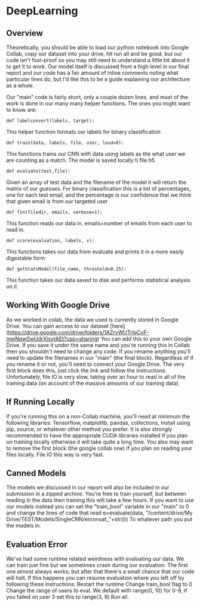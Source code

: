 # DeepLearning

## Overview
Theoretically, you should be able to load our python notebook into Google Collab, copy our dataset into your drive, hit run all and be good, but our code isn't fool-proof so you may still need to understand a little bit about it to get it to work.  Our model itself is discussed from a high level in our final report and our code has a fair amount of inline comments noting what particular lines do, but I'd like this to be a guide explaining our architecture as a whole.

Our "main" code is fairly short, only a couple dozen lines, and most of the work is done in our many many helper functions.  The ones you might want to know are:

```
def labelconvert(labels, target):
```
This helper function formats our labels for binary classification

```
def train(data, labels, file, user, loud=0):
```
This functions trains our CNN with data using labels as the what user we are counting as a match.  The model is saved locally ti file.h5

```
def evaluate(test,file):
```
Given an array of test data and the filename of the model it will return the matrix of our guesses.  For binary classification this is a list of percentages, one for each test email, and the percentage is our confidence that we think that given email is from our targeted user

```
def fin(filedir, emails, verbose=1):
```
This function reads our data in.   emails=number of emails from each user to read in.

```
def score(evaluation, labels, v):
```
This functions takes our data from evaluate and prints it in a more easily digestable form

```
def getStatsModel(file_name, threshold=0.25):
```
This function takes our data saved to disk and performs statistical analysis on it

## Working With Google Drive
As we worked in colab, the data we used is currently stored in Google Drive.  You can gain access to our dataset [here] (https://drive.google.com/drive/folders/1AZryWUTrIoCvF-mwNqw0wUdrXisvtAEt?usp=sharing)
You can add this to your own Google Drive.  If you save it under the same name and you're running this in Collab then you shouldn't need to change any code.  If you rename anything you'll need to update the filenames in our "main" (the final block).  Regardless of if you rename it or not, you'll need to connect your Google Drive.  The very first block does this, just click the link and follow the instructions.  Unfortunately, file IO is very slow, taking over an hour to read in all of the training data (on account of the massive amounts of our training data)

## If Running Locally
If you're running this on a non-Collab machine, you'll need at minimum the following libraries:
Tensorflow, matplotlib, pandas, collections,  Install using pip, source, or whatever other method you prefer.  It is also strongly recommended to have the appropriate CUDA libraries installed if you plan on training locally otherwise it will take quite a long time.  You also may want to remove the first block (the google collab one) if you plan on reading your files locally.  File IO this way is very fast.

## Canned Models
The models we discussed in our report will also be included in our submission in a zipped archive.  You're free to train yourself, but between reading in the data then training this will take a few hours.  If you want to use our models instead you can set the "train_bool" variable in our "main" to 0 and change the lines of code that read
e=evaluate(data, "/content/drive/My Drive/TEST/Models/SingleCNN/enronsat_"+str(i))
To whatever path you put the models in.

## Evaluation Error
We've had some runtime related weirdness with evaluating our data.  We can train just fine but we sometimes crash during our evaluation.  The first one almost always works, but after that there's a small chance that our code will halt.  If this happens you can resume evaluation where you left off by following these instructions:
Restart the runtime
Change train_bool flag to 0
Change the range of users to eval.  We default with range(0, 10) for 0-9, if you failed on user 3 set this to range(3, 9)
Run all.

